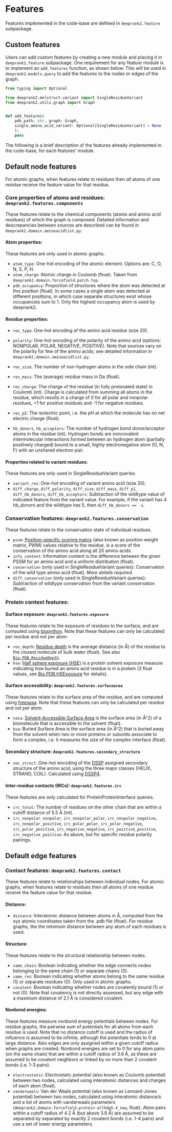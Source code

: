 # Features

Features implemented in the code-base are defined in `deeprank2.feature` subpackage.


## Custom features

Users can add custom features by creating a new module and placing it in `deeprank2.feature` subpackage. One requirement for any feature module is to implement an `add_features` function, as shown below. This will be used in `deeprank2.models.query` to add the features to the nodes or edges of the graph.

```python
from typing import Optional

from deeprank2.molstruct.variant import SingleResidueVariant
from deeprank2.utils.graph import Graph


def add_features(
    pdb_path: str, graph: Graph,
    single_amino_acid_variant: Optional[SingleResidueVariant] = None
    ):
    pass
```

The following is a brief description of the features already implemented in the code-base, for each features' module. 

## Default node features 
For atomic graphs, when features relate to residues then _all_ atoms of one residue receive the feature value for that residue.

### Core properties of atoms and residues: `deeprank2.features.components`
These features relate to the chemical components (atoms and amino acid residues) of which the graph is composed. Detailed information and descrepancies between sources are described can be found in `deeprank2.domain.aminoacidlist.py`.

#### Atom properties:
These features are only used in atomic graphs.

- `atom_type`: One-hot encoding of the atomic element. Options are: C, O, N, S, P, H.
- `atom_charge`: Atomic charge in Coulomb (float). Taken from `deeprank2.domain.forcefield.patch.top`.
- `pdb_occupancy`: Proportion of structures where the atom was detected at this position (float). In some cases a single atom was detected at different positions, in which case separate structures exist whose occupancies sum to 1. Only the highest occupancy atom is used by deeprank2. 

#### Residue properties:
- `res_type`: One-hot encoding of the amino acid residue (size 20).
- `polarity`: One-hot encoding of the polarity of the amino acid (options: NONPOLAR, POLAR, NEGATIVE, POSITIVE). Note that sources vary on the polarity for few of the amino acids; see detailed information in `deeprank2.domain.aminoacidlist.py`.
- `res_size`: The number of non-hydrogen atoms in the side chain (int). 
- `res_mass`: The (average) residue mass in Da (float).
- `res_charge`: The charge of the residue (in fully protonated state) in Coulomb (int). Charge is calculated from summing all atoms in the residue, which results in a charge of 0 for all polar and nonpolar residues, +1 for positive residues and -1 for negative residues.
- `res_pI`: The isolectric point, i.e. the pH at which the molecule has no net electric charge (float).

- `hb_donors`, `hb_acceptors`: The number of hydrogen bond donor/acceptor atoms in the residue (int). Hydrogen bonds are noncovalent intermolecular interactions formed between an hydrogen atom (partially positively charged) bound to a small, highly electronegative atom (O, N, F) with an unshared electron pair.

#### Properties related to variant residues:
These features are only used in SingleResidueVariant queries.

- `variant_res`: One-hot encoding of variant amino acid (size 20).
- `diff_charge`, `diff_polarity`, `diff_size`, `diff_mass`, `diff_pI`, `diff_hb_donors`, `diff_hb_acceptors`: Subtraction of the wildtype value of indicated feature from the variant value. For example, if the variant has 4 hb_donors and the wildtype has 5, then `diff_hb_donors == -1`.

### Conservation features: `deeprank2.features.conservation`
These features relate to the conservation state of individual residues.

- `pssm`: [Position-specific scoring matrix](https://en.wikipedia.org/wiki/Position_weight_matrix) (also known as position weight matrix, PWM) values relative to the residue, is a score of the conservation of the amino acid along all 20 amino acids. 
- `info_content`: Information content is the difference between the given PSSM for an amino acid and a uniform distribution (float).
- `conservation` (only used in SingleResidueVariant queries): Conservation of the wild type amino acid (float). *More details required.*
- `diff_conservation` (only used in SingleResidueVariant queries): Subtraction of wildtype conservation from the variant conservation (float). 

### Protein context features:

#### Surface exposure: `deeprank2.features.exposure`
These features relate to the exposure of residues to the surface, and are computed using [biopython](https://biopython.org/docs/1.81/api/Bio.PDB.html). Note that these features can only be calculated per residue and not per atom.

- `res_depth`: [Residue depth](https://en.wikipedia.org/wiki/Residue_depth) is the average distance (in Å) of the residue to the closest molecule of bulk water (float). See also [`Bio.PDB.ResidueDepth`](https://biopython.org/docs/1.75/api/Bio.PDB.ResidueDepth.html).
- `hse`: [Half sphere exposure (HSE)](https://en.wikipedia.org/wiki/Half_sphere_exposure) is a protein solvent exposure measure indicating how buried an amino acid residue is in a protein (3 float values, see [Bio.PDB.HSExposure](https://biopython.org/docs/dev/api/Bio.PDB.HSExposure.html#module-Bio.PDB.HSExposure) for details).

#### Surface accessibility: `deeprank2.features.surfacearea`
These features relate to the surface area of the residue, and are computed using [freesasa](https://freesasa.github.io). Note that these features can only be calculated per residue and not per atom.

- `sasa`: [Solvent-Accessible Surface Area](https://en.wikipedia.org/wiki/Accessible_surface_area) is the surface area (in Å^2) of a biomolecule that is accessible to the solvent (float).
- `bsa`: Buried Surface Area is the surface area (in Å^2) that is buried away from the solvent when two or more proteins or subunits associate to form a complex, i.e. it measures the size of the complex interface (float).

#### Secondary structure: `deeprank2.features.secondary_structure`

- `sec_struct`: One-hot encoding of the [DSSP](https://en.wikipedia.org/wiki/DSSP_(algorithm)) assigned secondary structure of the amino acid, using the three major classes (HELIX, STRAND, COIL). Calculated using [DSSP4](https://github.com/PDB-REDO/dssp).

#### Inter-residue contacts (IRCs): `deeprank2.features.irc`
These features are only calculated for ProteinProteinInterface queries.

- `irc_total`: The number of residues on the other chain that are within a cutoff distance of 5.5 Å (int).
- `irc_nonpolar_nonpolar`, `irc_nonpolar_polar`, `irc_nonpolar_negative`, `irc_nonpolar_positive`, `irc_polar_polar`, `irc_polar_negative`, `irc_polar_positive`, `irc_negative_negative`, `irc_positive_positive`, `irc_negative_positive`: As above, but for specific residue polarity pairings.


## Default edge features 

### Contact features: `deeprank2.features.contact`
These features relate to relationships between individual nodes.
For atomic graphs, when features relate to residues then _all_ atoms of one residue receive the feature value for that residue.

#### Distance:
- `distance`: Interatomic distance between atoms in Å, computed from the xyz atomic coordinates taken from the .pdb file (float). For residue graphs, the the minimum distance between any atom of each residues is used. 

#### Structure:
These features relate to the structural relationship between nodes.
- `same_chain`: Boolean indicating whether the edge connects nodes belonging to the same chain (1) or separate chains (0).
- `same_res`: Boolean indicating whether atoms belong to the same residue (1) or separate residues (0). Only used in atomic graphs.
- `covalent`: Boolean indicating whether nodes are covalently bound (1) or not (0). Note that covalency is not directly assessed, but any edge with a maximum distance of 2.1 Å is considered covalent.

#### Nonbond energies:
These features measure nonbond energy potentials between nodes. 
For residue graphs, the pairwise sum of potentials for all atoms from each residue is used. Note that no distance cutoff is used and the radius of influence is assumed to be infinite, although the potentials tends to 0 at large distance. Also edges are only assigned within a given cutoff radius when graphs are created.
Nonbond energies are set to 0 for any atom pairs (on the same chain) that are within a cutoff radius of 3.6 Å, as these are assumed to be covalent neighbors or linked by no more than 2 covalent bonds (i.e. 1-3 pairs).

- `electrostatic`: Electrostatic potential (also known as Coulomb potential) between two nodes, calculated using interatomic distances and charges of each atom (float).
- `vanderwaals`: Van der Waals potential (also known as Lennard-Jones potential) between two nodes, calculated using interatomic distance/s and a list of atoms with vanderwaals parameters (`deeprank2.domain.forcefield.protein-allhdg5-4_new`, float). Atom pairs within a cutoff radius of 4.2 Å (but above 3.6 Å) are assumed to be separated by separated by exactly 2 covalent bonds (i.e. 1-4 pairs) and use a set of lower energy parameters.
